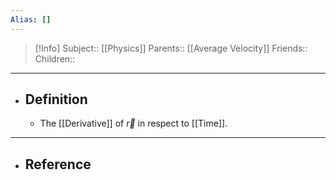 ```yaml
---
Alias: []
---
```

> [!Info]
> Subject:: [[Physics]]
> Parents:: [[Average Velocity]]
> Friends:: 
> Children:: 
---
- ## Definition
	- The [[Derivative]] of $\vec{r}$ in respect to [[Time]].
---
- ## Reference